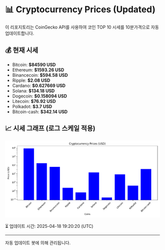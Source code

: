 
# 📊 Cryptocurrency Prices (Updated)

이 리포지토리는 CoinGecko API를 사용하여 코인 TOP 10 시세를 10분가격으로 자동 업데이트합니다.

## 💰 현재 시세
- Bitcoin: **$84590 USD**
- Ethereum: **$1593.26 USD**
- Binancecoin: **$594.58 USD**
- Ripple: **$2.08 USD**
- Cardano: **$0.627669 USD**
- Solana: **$134.18 USD**
- Dogecoin: **$0.158094 USD**
- Litecoin: **$76.92 USD**
- Polkadot: **$3.7 USD**
- Bitcoin-cash: **$342.14 USD**

## 📈 시세 그래프 (로그 스케일 적용)
![Crypto Prices](crypto_prices.png)

⏳ 업데이트 시간: 2025-04-18 19:20:20 (UTC)

---
자동 업데이트 봇에 의해 관리됩니다.
